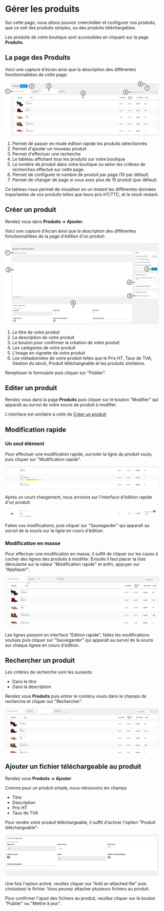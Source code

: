# Gérer les produits

Sur cette page, nous allons pouvoir créer/éditer et configurer nos produits, que ce soit des produits simples, ou des produits téléchargables.

Les produits de votre boutique sont accessibles en cliquant sur la page **Produits**.

## La page des Produits

Voici une capture d'écran ainsi que la description des différentes fonctionnalitées de cette page:

![](https://github.com/Eoxia/wpshop-docs/blob/master/images/page-des-produits.png)

1. Permet de passer en mode édition rapide les produits sélectionnés
2. Permet d'ajouter un nouveau produit
3. Permet d'effectuer une recherche
4. Le tableau affichant tous les produits sur votre boutique
5. Le nombre de produit dans votre boutique ou selon les critères de recherches effectué sur cette page.
6. Permet de configurer le nombre de produit par page (10 par défaut)
7. Permet de changer de page si vous avez plus de 10 produit (par défaut)

Ce tableau nous permet de visualiser en un instant les différentes données importantes de vos produits telles que leurs prix HT/TTC, et le stock restant.

## Créer un produit

Rendez vous dans **Produits -> Ajouter**.

Voici une capture d'écran ainsi que la description des différentes fonctionnalitées de la page d'édition d'un produit:

![](https://github.com/Eoxia/wpshop-docs/blob/master/images/product-edit-3.png)

1. Le titre de votre produit
2. La description de votre produit
3. Le bouton pour confirmer la création de votre produit
4. Les catégories de votre produit
5. L'image en vignette de votre produit
6. Les métadonnées de votre produit telles que le Prix HT, Taux de TVA, Gestion du stock, Produit téléchargeable et les produits similaires.

Remplisser le formulaire puis cliquer sur "Publier".

## Editer un produit

Rendez vous dans la page **Produits** puis cliquer sur le bouton "Modifier" qui apparaît au survol de votre souris de produit à modifier.

L'interface est similaire à celle de [Créer un produit](https://github.com/Eoxia/wpshop-docs/blob/master/pages/product.md#cr%C3%A9er-un-produit)

## Modification rapide

### Un seul élément

Pour effectuer une modification rapide, survoler la ligne du produit voulu, puis cliquer sur "Modification rapide".

![](https://github.com/Eoxia/wpshop-docs/blob/master/images/product-quick-edit.png)

Après un court chargement, nous arrivons sur l'interface d'édition rapide d'un produit:

![](https://github.com/Eoxia/wpshop-docs/blob/master/images/product-quick-edit-ui.png)

Faites vos modifications, puis cliquer sur "Sauvegarder" qui apparaît au survol de la souris sur la ligne en cours d'édition.

### Modification en masse

Pour effectuer une modification en masse, il suffit de cliquer sur les cases à cocher des lignes des produits à modifier.
Ensuite il faut placer la liste déroulante sur la valeur "Modification rapide" et enfin, appuyer sur "Appliquer":

![](https://github.com/Eoxia/wpshop-docs/blob/master/images/product-mass-quick-edit.gif)

Les lignes passent en interface "Edition rapide", faites les modifications voulues puis cliquer sur "Sauvegarder" qui apparaît au survol de la souris sur chaque lignes en cours d'édition.

## Rechercher un produit

Les critères de recherche sont les suivants:

* Dans le titre
* Dans la description

Rendez vous **Produits** puis entrer le contenu voulu dans le champs de recherche et cliquer sur "Rechercher".

![](https://github.com/Eoxia/wpshop-docs/blob/master/images/product-search-2.gif)

## Ajouter un fichier téléchargeable au produit

Rendez vous **Produits -> Ajouter**

Comme pour un produit simple, nous retrouvons les champs

* Titre
* Description
* Prix HT
* Taux de TVA

Pour rendre votre produit téléchargeable, il suffit d'activer l'option "Produit téléchargeable":

![](https://github.com/Eoxia/wpshop-docs/blob/master/images/product-add-downloadable-file.gif)

Une fois l'option activé, veuillez cliquer sur "Add an attached file" puis choissisez le fichier. Vous pouvez attacher plusieurs fichiers au produit.

Pour confirmer l'ajout des fichiers au produit, veuillez cliquer sur le bouton "Publier" ou "Mettre à jour".




